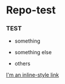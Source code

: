 # Repo-test

### TEST

* something

- something else
+ others


[I'm an inline-style link](https://www.google.com)
